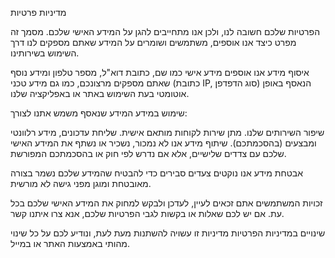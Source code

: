 מדיניות פרטיות

הפרטיות שלכם חשובה לנו, ולכן אנו מתחייבים להגן על המידע האישי שלכם. מסמך זה מפרט כיצד אנו אוספים, משתמשים ושומרים על המידע שאתם מספקים לנו דרך השימוש בשירותינו.

איסוף מידע
אנו אוספים מידע אישי כמו שם, כתובת דוא"ל, מספר טלפון ומידע נוסף שאתם מספקים מרצונכם, כמו גם מידע טכני (כתובת IP, סוג הדפדפן) הנאסף באופן אוטומטי בעת השימוש באתר או באפליקציה שלנו.

שימוש במידע
המידע שנאסף משמש אתנו לצורך:

שיפור השירותים שלנו.
מתן שירות לקוחות מותאם אישית.
שליחת עדכונים, מידע רלוונטי ומבצעים (בהסכמתכם).
שיתוף מידע
אנו לא נמכור, נשכיר או נשתף את המידע האישי שלכם עם צדדים שלישיים, אלא אם נדרש לפי חוק או בהסכמתכם המפורשת.

אבטחת מידע
אנו נוקטים צעדים סבירים כדי להבטיח שהמידע שלכם נשמר בצורה מאובטחת ומוגן מפני גישה לא מורשית.

זכויות המשתמשים
אתם זכאים לעיין, לעדכן ולבקש למחוק את המידע האישי שלכם בכל עת. אם יש לכם שאלות או בקשות לגבי הפרטיות שלכם, אנא צרו איתנו קשר.

שינויים במדיניות הפרטיות
מדיניות זו עשויה להשתנות מעת לעת, ונודיע לכם על כל שינוי מהותי באמצעות האתר או במייל.

